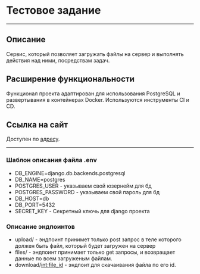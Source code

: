 # Тестовое задание
<hr>

## Описание
Сервис, который позволяет загружать файлы на сервер и выполнять действия над ними, посредствам задач.

## Расширение функциональности
Функционал проекта адаптирован для использования PostgreSQL и развертывания в контейнерах Docker. Используются инструменты CI и CD.

## Ссылка на сайт
Доступен по [адресу](http://pesy.ddns.net).
<hr>

### Шаблон описания файла .env
- DB_ENGINE=django.db.backends.postgresql
- DB_NAME=postgres
- POSTGRES_USER - указываем свой юзернейм для бд
- POSTGRES_PASSWORD - указываем свой пароль для бд
- DB_HOST=db
- DB_PORT=5432
- SECRET_KEY - Секретный ключь для django проекта

### Описание эндпоинтов
- upload/ - эндпоинт принимет только post запрос в теле которого должен быть файл, который будет загружен на сервер
- files/ - эндпоинт принимает только get запросы, и возвращает данные по всем загруженым файлам.
- download/<int:file_id> - эндпоит для скачаивания файла по его id.